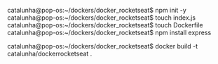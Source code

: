 catalunha@pop-os:~/dockers/docker_rocketseat$ npm init -y
catalunha@pop-os:~/dockers/docker_rocketseat$ touch index.js
catalunha@pop-os:~/dockers/docker_rocketseat$ touch Dockerfile
catalunha@pop-os:~/dockers/docker_rocketseat$ npm install express

catalunha@pop-os:~/dockers/docker_rocketseat$ docker build -t catalunha/dockerrocketseat .